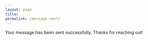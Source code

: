 ```yaml
---
layout: page
title: 
permalink: /message-sent/
---
```

Your message has been sent successfully. Thanks for reaching out!

